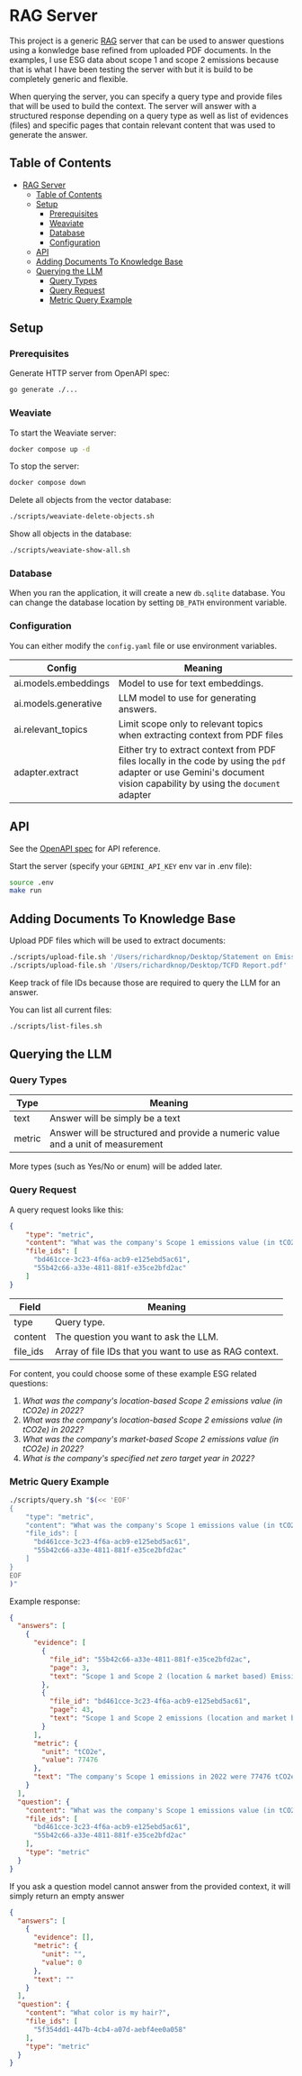 # RAG Server

This project is a generic [RAG](https://cloud.google.com/use-cases/retrieval-augmented-generation?hl=en) server that can be used to answer questions using a konwledge base refined from uploaded PDF documents. In the examples, I use ESG data about scope 1 and scope 2 emissions because that is what I have been testing the server with but it is build to be completely generic and flexible.

When querying the server, you can specify a query type and provide files that will be used to build the context. The server will answer with a structured response depending on a query type as well as list of evidences (files) and specific pages that contain relevant content that was used to generate the answer.

## Table of Contents

- [RAG Server](#rag-server)
  - [Table of Contents](#table-of-contents)
  - [Setup](#setup)
    - [Prerequisites](#prerequisites)
    - [Weaviate](#weaviate)
    - [Database](#database)
    - [Configuration](#configuration)
  - [API](#api)
  - [Adding Documents To Knowledge Base](#adding-documents-to-knowledge-base)
  - [Querying the LLM](#querying-the-llm)
    - [Query Types](#query-types)
    - [Query Request](#query-request)
    - [Metric Query Example](#metric-query-example)

## Setup

### Prerequisites 

Generate HTTP server from OpenAPI spec:

```sh
go generate ./...
```

### Weaviate

To start the Weaviate server:

```sh
docker compose up -d
```

To stop the server:

```sh
docker compose down
```

Delete all objects from the vector database:

```sh
./scripts/weaviate-delete-objects.sh
```

Show all objects in the database:

```sh
./scripts/weaviate-show-all.sh
```

### Database

When you ran the application, it will create a new `db.sqlite` database. You can change the database location by setting `DB_PATH` environment variable.

### Configuration

You can either modify the `config.yaml` file or use environment variables.

| Config               | Meaning |
| -------------------- | --------|
| ai.models.embeddings | Model to use for text embeddings. |
| ai.models.generative | LLM model to use for generating answers. |
| ai.relevant_topics   | Limit scope only to relevant topics when extracting context from PDF files |
| adapter.extract      | Either try to extract context from PDF files locally in the code by using the `pdf` adapter or use Gemini's document vision capability by using the `document` adapter |

## API

See the [OpenAPI spec](/api/api.yaml) for API reference.

Start the server (specify your `GEMINI_API_KEY` env var in .env file):

```sh
source .env
make run
```

## Adding Documents To Knowledge Base

Upload PDF files which will be used to extract documents:

```sh
./scripts/upload-file.sh '/Users/richardknop/Desktop/Statement on Emissions.pdf'
./scripts/upload-file.sh '/Users/richardknop/Desktop/TCFD Report.pdf'
```

Keep track of file IDs because those are required to query the LLM for an answer.

You can list all current files:

```sh
./scripts/list-files.sh
```

## Querying the LLM

### Query Types

| Type   | Meaning |
| ------ | ------- |
| text   | Answer will be simply be a text |
| metric | Answer will be structured and provide a numeric value and a unit of measurement |

More types (such as Yes/No or enum) will be added later.

### Query Request

A query request looks like this:

```json
{
    "type": "metric", 
    "content": "What was the company's Scope 1 emissions value (in tCO2e)?", 
    "file_ids": [
      "bd461cce-3c23-4f6a-acb9-e125ebd5ac61",
      "55b42c66-a33e-4811-881f-e35ce2bfd2ac"
    ]
}
```

| Field    | Meaning |
| -------- | ------- |
| type     | Query type. |
| content  | The question you want to ask the LLM. |
| file_ids | Array of file IDs that you want to use as RAG context. |

For content, you could choose some of these example ESG related questions:

1. *What was the company's location-based Scope 2 emissions value (in tCO2e) in 2022?*
2. *What was the company's location-based Scope 2 emissions value (in tCO2e) in 2022?*
3. *What was the company's market-based Scope 2 emissions value (in tCO2e) in 2022?*
4. *What is the company's specified net zero target year in 2022?*

### Metric Query Example

```sh
./scripts/query.sh "$(<< 'EOF'
{
    "type": "metric", 
    "content": "What was the company's Scope 1 emissions value (in tCO2e) in 2022?", 
    "file_ids": [
      "bd461cce-3c23-4f6a-acb9-e125ebd5ac61",
      "55b42c66-a33e-4811-881f-e35ce2bfd2ac"
    ]
}
EOF
)"
```

Example response:

```json
{
  "answers": [
    {
      "evidence": [
        {
          "file_id": "55b42c66-a33e-4811-881f-e35ce2bfd2ac",
          "page": 3,
          "text": "Scope 1 and Scope 2 (location & market based) Emissions (MTCO2e): Total Scope 1 for year 2022 is 77476"
        },
        {
          "file_id": "bd461cce-3c23-4f6a-acb9-e125ebd5ac61",
          "page": 43,
          "text": "Scope 1 and Scope 2 emissions (location and market based): Total Scope 1 for year 2022 is 77476 MTCO2e"
        }
      ],
      "metric": {
        "unit": "tCO2e",
        "value": 77476
      },
      "text": "The company's Scope 1 emissions in 2022 were 77476 tCO2e."
    }
  ],
  "question": {
    "content": "What was the company's Scope 1 emissions value (in tCO2e) in 2022?",
    "file_ids": [
      "bd461cce-3c23-4f6a-acb9-e125ebd5ac61",
      "55b42c66-a33e-4811-881f-e35ce2bfd2ac"
    ],
    "type": "metric"
  }
}
```

If you ask a question model cannot answer from the provided context, it will simply return an empty answer

```json
{
  "answers": [
    {
      "evidence": [],
      "metric": {
        "unit": "",
        "value": 0
      },
      "text": ""
    }
  ],
  "question": {
    "content": "What color is my hair?",
    "file_ids": [
      "5f354dd1-447b-4cb4-a07d-aebf4ee0a058"
    ],
    "type": "metric"
  }
}
```

